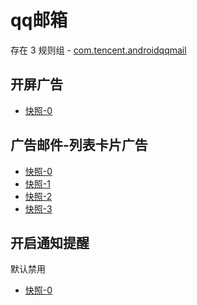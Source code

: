 # qq邮箱

存在 3 规则组 - [com.tencent.androidqqmail](/src/apps/com.tencent.androidqqmail.ts)

## 开屏广告

- [快照-0](https://i.gkd.li/import/12775855)

## 广告邮件-列表卡片广告

- [快照-0](https://i.gkd.li/import/12842757)
- [快照-1](https://i.gkd.li/import/12842775)
- [快照-2](https://i.gkd.li/import/12775857)
- [快照-3](https://i.gkd.li/import/12775862)

## 开启通知提醒

默认禁用

- [快照-0](https://i.gkd.li/import/13043069)
